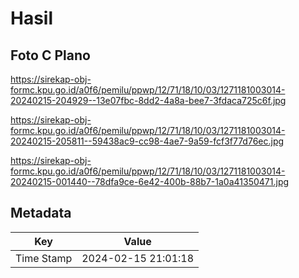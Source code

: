 # Hasil

## Foto C Plano

https://sirekap-obj-formc.kpu.go.id/a0f6/pemilu/ppwp/12/71/18/10/03/1271181003014-20240215-204929--13e07fbc-8dd2-4a8a-bee7-3fdaca725c6f.jpg

https://sirekap-obj-formc.kpu.go.id/a0f6/pemilu/ppwp/12/71/18/10/03/1271181003014-20240215-205811--59438ac9-cc98-4ae7-9a59-fcf3f77d76ec.jpg

https://sirekap-obj-formc.kpu.go.id/a0f6/pemilu/ppwp/12/71/18/10/03/1271181003014-20240215-001440--78dfa9ce-6e42-400b-88b7-1a0a41350471.jpg


## Metadata

| Key        | Value               |
| ---------- | ------------------- |
| Time Stamp | 2024-02-15 21:01:18 |



